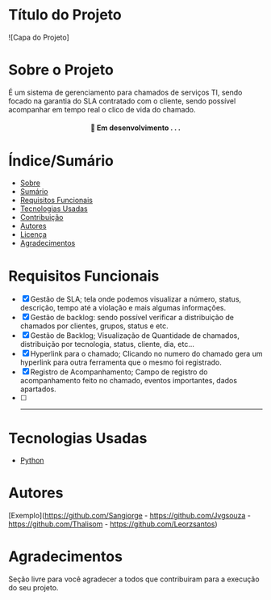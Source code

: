 # Título do Projeto


![Capa do Projeto]

# Sobre o Projeto

É um sistema de gerenciamento para chamados de serviços TI, sendo focado na garantia do SLA
contratado com o cliente, sendo possível acompanhar em tempo real o clico de vida do
chamado.

<h4 align="center"> 
	🚧  Em desenvolvimento . . .
</h4>

# Índice/Sumário

* [Sobre](#sobre-o-projeto)
* [Sumário](#índice/sumário)
* [Requisitos Funcionais](#requisitos-funcionais)
* [Tecnologias Usadas](#tecnologias-usadas)
* [Contribuição](#contribuição)
* [Autores](#autores)
* [Licença](#licença)
* [Agradecimentos](#agradecimentos)


# Requisitos Funcionais

- [x] Gestão de SLA; tela onde podemos visualizar a número, status, descrição, tempo até a
violação e mais algumas informações.
- [x] Gestão de backlog: sendo possível verificar a distribuição de chamados por clientes,
grupos, status e etc.
- [x] Gestão de Backlog; Visualização de Quantidade de chamados, distribuição por tecnologia, status, cliente, dia, etc...
- [x] Hyperlink para o chamado; Clicando no numero do chamado gera um hyperlink para outra ferramenta que o mesmo foi registrado.
- [x] Registro de Acompanhamento; Campo de registro do acompanhamento feito no chamado, eventos importantes, dados apartados.
- [ ] ********

# Tecnologias Usadas

- [Python](https://www.python.org/)

# Autores

[Exemplo](https://github.com/Sangiorge - https://github.com/Jvgsouza - https://github.com/Thalisom - https://github.com/Leorzsantos)

# Agradecimentos

Seção livre para você agradecer a todos que contribuiram para a execução do seu projeto.
